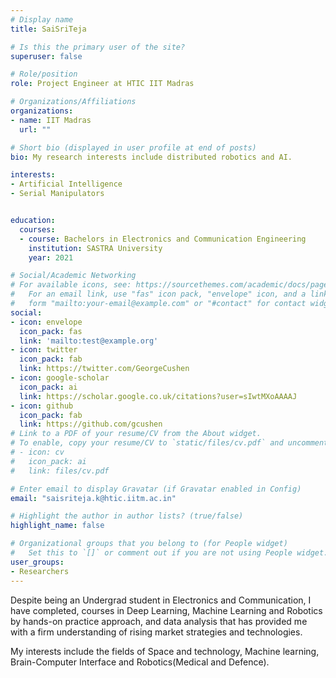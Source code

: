 ```yaml
---
# Display name
title: SaiSriTeja

# Is this the primary user of the site?
superuser: false

# Role/position
role: Project Engineer at HTIC IIT Madras

# Organizations/Affiliations
organizations:
- name: IIT Madras
  url: ""

# Short bio (displayed in user profile at end of posts)
bio: My research interests include distributed robotics and AI.

interests:
- Artificial Intelligence
- Serial Manipulators


education:
  courses:
  - course: Bachelors in Electronics and Communication Engineering
    institution: SASTRA University
    year: 2021

# Social/Academic Networking
# For available icons, see: https://sourcethemes.com/academic/docs/page-builder/#icons
#   For an email link, use "fas" icon pack, "envelope" icon, and a link in the
#   form "mailto:your-email@example.com" or "#contact" for contact widget.
social:
- icon: envelope
  icon_pack: fas
  link: 'mailto:test@example.org'
- icon: twitter
  icon_pack: fab
  link: https://twitter.com/GeorgeCushen
- icon: google-scholar
  icon_pack: ai
  link: https://scholar.google.co.uk/citations?user=sIwtMXoAAAAJ
- icon: github
  icon_pack: fab
  link: https://github.com/gcushen
# Link to a PDF of your resume/CV from the About widget.
# To enable, copy your resume/CV to `static/files/cv.pdf` and uncomment the lines below.
# - icon: cv
#   icon_pack: ai
#   link: files/cv.pdf

# Enter email to display Gravatar (if Gravatar enabled in Config)
email: "saisriteja.k@htic.iitm.ac.in"

# Highlight the author in author lists? (true/false)
highlight_name: false

# Organizational groups that you belong to (for People widget)
#   Set this to `[]` or comment out if you are not using People widget.
user_groups:
- Researchers
---
```


Despite being an Undergrad student in Electronics and Communication, I have completed, courses in Deep Learning, Machine Learning and Robotics by hands-on practice approach, and data analysis that has provided me with a firm understanding of rising market strategies and technologies.

My interests include the fields of Space and technology, Machine learning, Brain-Computer Interface and Robotics(Medical and Defence).